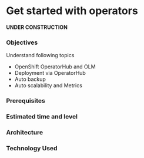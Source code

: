 # Get started with operators

**UNDER CONSTRUCTION**

### Objectives 

Understand following topics

* OpenShift OperatorHub and OLM
* Deployment via OperatorHub
* Auto backup
* Auto scalability and Metrics

### Prerequisites

### Estimated time and level

### Architecture

### Technology Used